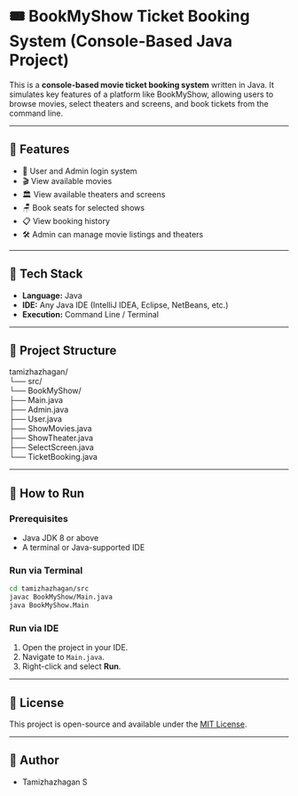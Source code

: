# 🎟️ BookMyShow Ticket Booking System (Console-Based Java Project)

This is a **console-based movie ticket booking system** written in Java. It simulates key features of a platform like BookMyShow, allowing users to browse movies, select theaters and screens, and book tickets from the command line.

---

## 🚀 Features

- 👤 User and Admin login system
- 🎬 View available movies
- 🏛️ View available theaters and screens
- 🪑 Book seats for selected shows
- 📋 View booking history
- 🛠 Admin can manage movie listings and theaters

---

## 🧰 Tech Stack

- **Language:** Java
- **IDE:** Any Java IDE (IntelliJ IDEA, Eclipse, NetBeans, etc.)
- **Execution:** Command Line / Terminal

---

## 📁 Project Structure

tamizhazhagan/\
└── src/\
└── BookMyShow/\
├── Main.java\
├── Admin.java\
├── User.java\
├── ShowMovies.java\
├── ShowTheater.java\
├── SelectScreen.java\
└── TicketBooking.java

---

## 🧪 How to Run

### Prerequisites

- Java JDK 8 or above
- A terminal or Java-supported IDE

### Run via Terminal

```bash
cd tamizhazhagan/src
javac BookMyShow/Main.java
java BookMyShow.Main
```

### Run via IDE

1. Open the project in your IDE.
2. Navigate to `Main.java`.
3. Right-click and select **Run**.

---

## 📄 License

This project is open-source and available under the [MIT License](LICENSE).

---

## 👤 Author

- Tamizhazhagan S

